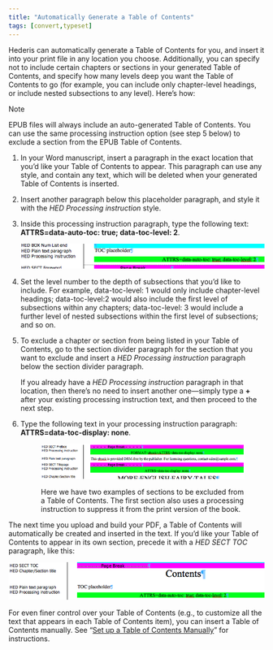 ```yaml
---
title: "Automatically Generate a Table of Contents"
tags: [convert,typeset]
---
```

 
<html><body><section data-type="chapter" class="hsecchapter" data-hederis-type="hsecchapter" id="autogen-a-toc" data-pi-attrs="id: autogen-a-toc; data-tags: convert,typeset;" role="doc-chapter" data-tags="convert,typeset" data-author-name=" " data-book-title=" " title="Automatically Generate a Table of Contents"><p class="hblkp" data-hederis-type="hblkp" id="pz4y1VfC4">Hederis can automatically generate a Table of Contents for you, and insert it into your print file in any location you choose. Additionally, you can specify not to include certain chapters or sections in your generated Table of Contents, and specify how many levels deep you want the Table of Contents to go (for example, you can include only chapter-level headings, or include nested subsections to any level). Here&#8217;s how:</p><aside class="hwprbox box" data-hederis-type="hwprbox" id="p2vz5HJhT" data-type="sidebar"><p class="hblktype" data-hederis-type="hblktype" id="pKHInPNIU">Note</p><p class="hblkp" data-hederis-type="hblkp" id="pKI4mY4ox">EPUB files will always include an auto-generated Table of Contents. You can use the same processing instruction option (see step 5 below) to exclude a section from the EPUB Table of Contents.</p></aside><ol class="hwprnumlist" data-hederis-type="hwprnumlist" id="pQltGfKaH"><li class="hblkoli" data-hederis-type="hblkoli" id="lijdCt9jGA"><p class="hblkoli" data-hederis-type="hblklip" id="pUWzmowCF">In your Word manuscript, insert a paragraph in the exact location that you&#8217;d like your Table of Contents to appear. This paragraph can use any style, and contain any text, which will be deleted when your generated Table of Contents is inserted.</p></li><li class="hblkoli" data-hederis-type="hblkoli" id="limCNIdFtZ"><p class="hblkoli" data-hederis-type="hblklip" id="pyCP2KttC">Insert another paragraph below this placeholder paragraph, and style it with the <em data-hederis-type="hspanem" id="pTrJlEm3A">HED Processing instruction</em> style.</p></li><li class="hblkoli" data-hederis-type="hblkoli" id="li6klBudwD"><p class="hblkoli" data-hederis-type="hblklip" id="p9oJ080KE">Inside this processing instruction paragraph, type the following text: <strong data-hederis-type="hspanstrong" id="pzUq9vEjo">ATTRS=data-auto-toc: true; data-toc-level: 2</strong>. </p><img data-hederis-type="hblkimg" class="hblkimg" id="pjXiBzQ58" src="/images/tocplaceholder.png" data-img-src="/images/tocplaceholder.png"/></li><li class="hblkoli" data-hederis-type="hblkoli" id="li2vXYpawm"><p class="hblkoli" data-hederis-type="hblklip" id="pEVLsMkI4">Set the level number to the depth of subsections that you&#8217;d like to include. For example, data-toc-level: 1 would only include chapter-level headings; data-toc-level:2 would also include the first level of subsections within any chapters; data-toc-level: 3 would include a further level of nested subsections within the first level of subsections; and so on.</p></li><li class="hblkoli" data-hederis-type="hblkoli" id="li5ioXXUXD"><p class="hblkoli" data-hederis-type="hblklip" id="puSmDOKOm">To exclude a chapter or section from being listed in your Table of Contents, go to the section divider paragraph for the section that you want to exclude and insert a <em class="hspanem" data-hederis-type="hspanem" id="p37ZzpI1i">HED Processing instruction</em> paragraph below the section divider paragraph. </p><p class="hblklicont" data-hederis-type="hblklicont" id="pWMY2hTdv">If you already have a <em class="hspanem" data-hederis-type="hspanem" id="pcJsWmVGj">HED Processing instruction</em> paragraph in that location, then there&#8217;s no need to insert another one&#8212;simply type a <strong class="hspanstrong" data-hederis-type="hspanstrong" id="p3NtWqirJ">+</strong> after your existing processing instruction text, and then proceed to the next step.</p></li><li class="hblkoli" data-hederis-type="hblkoli" id="liT6776CmP"><p class="hblkoli" data-hederis-type="hblklip" id="p8mMpXWn1">Type the following text in your processing instruction paragraph: <strong class="hspanstrong" data-hederis-type="hspanstrong" id="p0zFNWC6v">ATTRS=data-toc-display: none</strong>.</p><figure class="hwprfig" data-hederis-type="hwprfig" id="pmt0OhU3y"><img data-hederis-type="hblkimg" class="hblkimg" id="pVWO4cASA" src="/images/tocexclude.png" data-img-src="/images/tocexclude.png"/><p class="hblkcaption" data-hederis-type="hblkcaption" id="psCiDLvEV">Here we have two examples of sections to be excluded from a Table of Contents. The first section also uses a processing instruction to suppress it from the print version of the book.</p></figure></li></ol><p class="hblkp" data-hederis-type="hblkp" id="pUrPktUy8">The next time you upload and build your PDF, a Table of Contents will automatically be created and inserted in the text. If you&#8217;d like your Table of Contents to appear in its own section, precede it with a <em class="hspanem" data-hederis-type="hspanem" id="pDnDkf8Yc">HED SECT TOC</em> paragraph, like this:</p><img data-hederis-type="hblkimg" class="hblkimg" id="pvsKzBH0I" src="/images/tocsection.png" data-img-src="/images/tocsection.png"/><p class="hblkp" data-hederis-type="hblkp" id="pAUJGtfKS">For even finer control over your Table of Contents (e.g., to customize all the text that appears in each Table of Contents item), you can insert a Table of Contents manually. See &#8220;<a href="{% link _docs/setup-a-toc.md %}" class="hspana" data-hederis-type="hspana" id="pfaQ676CB">Set up a Table of Contents Manually</a>&#8221; for instructions.</p></section></body></html>
